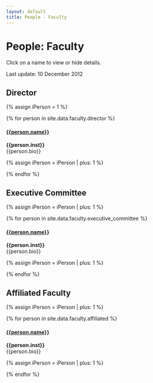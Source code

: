 ```yaml
---
layout: default
title: People - Faculty
---
```


# People: Faculty

Click on a name to view or hide details.

Last update: 10 December 2012

## Director

<div class="panel-group" id="accordion0" role="tablist" aria-multiselectable="true">
  {% assign iPerson = 1 %}
  
  {% for person in site.data.faculty.director %}
  
  <div class="panel panel-default">
    <div class="panel-heading" role="tab" id="heading{{iPerson}}">
      <h4 class="panel-title">
        <a class="collapsed" role="button" data-toggle="collapse" data-parent="#accordion0" href="#collapse{{iPerson}}" aria-expanded="false" aria-controls="collapse{{iPerson}}">
          {{person.name}}
        </a>
      </h4>
    </div>
    <div id="collapse{{iPerson}}" class="panel-collapse collapse" role="tabpanel" aria-labelledby="heading{{iPerson}}">
      <div class="panel-body">
        <b>{{person.inst}}</b> <br>
        {{person.bio}}
      </div>
    </div>
  </div>
  
  {% assign iPerson = iPerson | plus: 1 %}
  
  {% endfor %}
  
</div>

## Executive Committee

<div class="panel-group" id="accordion1" role="tablist" aria-multiselectable="true">
  {% assign iPerson = iPerson | plus: 1 %}
  
  {% for person in site.data.faculty.executive_committee %}
  <div class="panel panel-default">
    <div class="panel-heading" role="tab" id="heading{{iPerson}}">
      <h4 class="panel-title">
        <a class="collapsed" role="button" data-toggle="collapse" data-parent="#accordion1" href="#collapse{{iPerson}}" aria-expanded="false" aria-controls="collapse{{iPerson}}">
          {{person.name}}
        </a>
      </h4>
    </div>
    <div id="collapse{{iPerson}}" class="panel-collapse collapse" role="tabpanel" aria-labelledby="heading{{iPerson}}">
      <div class="panel-body">
        <b>{{person.inst}}</b> <br>
        {{person.bio}}
      </div>
    </div>
  </div>
  
  {% assign iPerson = iPerson | plus: 1 %}
  
  {% endfor %}
  
</div>

## Affiliated Faculty

<div class="panel-group" id="accordion2" role="tablist" aria-multiselectable="true">
  {% assign iPerson = iPerson | plus: 1 %}
  
  {% for person in site.data.faculty.affiliated %}
  
  <div class="panel panel-default">
    <div class="panel-heading" role="tab" id="heading{{iPerson}}">
      <h4 class="panel-title">
        <a class="collapsed" role="button" data-toggle="collapse" data-parent="#accordion2" href="#collapse{{iPerson}}" aria-expanded="false" aria-controls="collapse{{iPerson}}">
          {{person.name}}
        </a>
      </h4>
    </div>
    <div id="collapse{{iPerson}}" class="panel-collapse collapse" role="tabpanel" aria-labelledby="heading{{iPerson}}">
      <div class="panel-body">
        <b>{{person.inst}}</b> <br>
        {{person.bio}}
      </div>
    </div>
  </div>
  
  {% assign iPerson = iPerson | plus: 1 %}
  
  {% endfor %}
  
</div>
